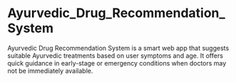 # Ayurvedic_Drug_Recommendation_System
Ayurvedic Drug Recommendation System is a smart web app that suggests suitable  Ayurvedic treatments based on user symptoms and age. It offers quick guidance in early-stage or emergency conditions when doctors may not be immediately available.
